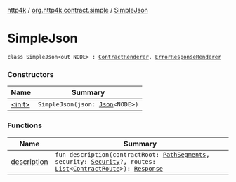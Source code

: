 [http4k](../../index.md) / [org.http4k.contract.simple](../index.md) / [SimpleJson](./index.md)

# SimpleJson

`class SimpleJson<out NODE> : `[`ContractRenderer`](../../org.http4k.contract/-contract-renderer/index.md)`, `[`ErrorResponseRenderer`](../../org.http4k.contract/-error-response-renderer/index.md)

### Constructors

| Name | Summary |
|---|---|
| [&lt;init&gt;](-init-.md) | `SimpleJson(json: `[`Json`](../../org.http4k.format/-json/index.md)`<NODE>)` |

### Functions

| Name | Summary |
|---|---|
| [description](description.md) | `fun description(contractRoot: `[`PathSegments`](../../org.http4k.contract/-path-segments/index.md)`, security: `[`Security`](../../org.http4k.contract.security/-security/index.md)`?, routes: `[`List`](https://kotlinlang.org/api/latest/jvm/stdlib/kotlin.collections/-list/index.html)`<`[`ContractRoute`](../../org.http4k.contract/-contract-route/index.md)`>): `[`Response`](../../org.http4k.core/-response/index.md) |
